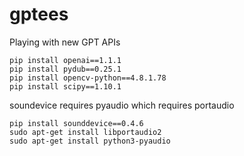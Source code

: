 # gptees
Playing with new GPT APIs

```
pip install openai==1.1.1
pip install pydub==0.25.1
pip install opencv-python==4.8.1.78
pip install scipy==1.10.1
```
soundevice requires pyaudio which requires portaudio
```
pip install sounddevice==0.4.6
sudo apt-get install libportaudio2
sudo apt-get install python3-pyaudio
```